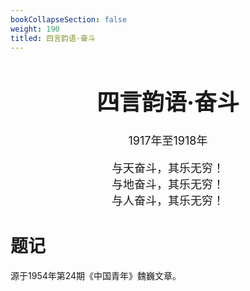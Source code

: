 ```yaml
---
bookCollapseSection: false
weight: 190
titled: 四言韵语·奋斗
---
```


<div align="center">

<font size="4">

# 四言韵语·奋斗
1917年至1918年

与天奋斗，其乐无穷！  
与地奋斗，其乐无穷！  
与人奋斗，其乐无穷！

</font>

</div>

# 题记
源于1954年第24期《中国青年》魏巍文章。